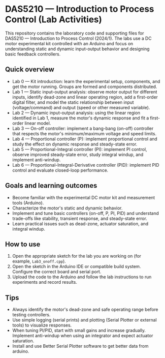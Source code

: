 # DAS5210 — Introduction to Process Control (Lab Activities)

This repository contains the laboratory code and supporting files for DAS5210 — Introduction to Process Control (2024/1). The labs use a DC motor experimental kit controlled with an Arduino and focus on understanding static and dynamic input-output behavior and designing basic feedback controllers.

## Quick overview

- Lab 0 — Kit introduction: learn the experimental setup, components, and get the motor running. Groups are formed and components distributed.
- Lab 1 — Static input-output analysis: observe motor output for different inputs, identify dead-zone and linear operating region, add a first-order digital filter, and model the static relationship between input (voltage/command) and output (speed or other measured variable).
- Lab 2 — Dynamic input-output analysis: using the linear region identified in Lab 1, measure the motor's dynamic response and fit a first-order linear model.
- Lab 3 — On-off controller: implement a bang-bang (on-off) controller that respects the motor's minimum/maximum voltage and speed limits.
- Lab 4 — Proportional controller (P): implement proportional control and study the effect on dynamic response and steady-state error.
- Lab 5 — Proportional-Integral controller (PI): implement PI control, observe improved steady-state error, study integral windup, and implement anti-windup.
- Lab 6 — Proportional-Integral-Derivative controller (PID): implement PID control and evaluate closed-loop performance.

## Goals and learning outcomes

- Become familiar with the experimental DC motor kit and measurement tools (Arduino).
- Characterize the motor's static and dynamic behavior.
- Implement and tune basic controllers (on-off, P, PI, PID) and understand trade-offs like stability, transient response, and steady-state error.
- Learn practical issues such as dead-zone, actuator saturation, and integral windup.

## How to use

1. Open the appropriate sketch for the lab you are working on (for example, `Lab3_onoff.cpp`).
2. Open the sketch in the Arduino IDE or compatible build system. Configure the correct board and serial port.
3. Upload the code to the Arduino and follow the lab instructions to run experiments and record results.

## Tips

- Always identify the motor's dead-zone and safe operating range before testing controllers.
- Use simple logging (serial prints) and plotting (Serial Plotter or external tools) to visualize responses.
- When tuning PI/PID, start with small gains and increase gradually. Implement anti-windup when using an integrator and expect actuator saturation.
- Install and use Better Serial Plotter software to get better data from arduino.
